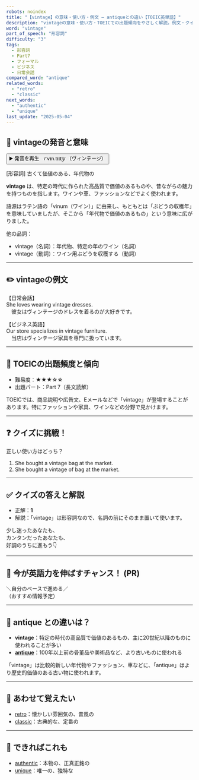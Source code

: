 ```yaml
---
robots: noindex
title: "【vintage】の意味・使い方・例文 ― antiqueとの違い【TOEIC英単語】"
description: "vintageの意味・使い方・TOEICでの出題傾向をやさしく解説。例文・クイズ付きでantiqueとの違いもわかりやすく学べます。"
word: "vintage"
part_of_speech: "形容詞"
difficulty: "3"
tags:
  - 形容詞
  - Part7
  - フォーマル
  - ビジネス
  - 日常会話
compared_word: "antique"
related_words:
  - "retro"
  - "classic"
next_words:
  - "authentic"
  - "unique"
last_update: "2025-05-04"
---
```


## 🔰 vintageの発音と意味

<button class="play-audio" onclick="playTTS('vintage')">
  <span class="play-audio-main">
    ▶️ 発音を再生　/ˈvɪn.tɪdʒ/
  </span>
  <span class="play-audio-sub">
    （ヴィンテージ）
  </span>
</button>

[形容詞] 古くて価値のある、年代物の

**vintage** は、特定の時代に作られた高品質で価値のあるものや、昔ながらの魅力を持つものを指します。ワインや車、ファッションなどでよく使われます。

語源はラテン語の「vinum（ワイン）」に由来し、もともとは「ぶどうの収穫年」を意味していましたが、そこから「年代物で価値のあるもの」という意味に広がりました。

他の品詞：  
- vintage（名詞）：年代物、特定の年のワイン（名詞）
- vintage（動詞）：ワイン用ぶどうを収穫する（動詞）

---

## ✏️ vintageの例文

【日常会話】  
She loves wearing vintage dresses.  
　彼女はヴィンテージのドレスを着るのが大好きです。

【ビジネス英語】  
Our store specializes in vintage furniture.  
　当店はヴィンテージ家具を専門に扱っています。

---

## 🎯 TOEICの出題頻度と傾向

- 難易度：★★★☆☆
- 出題パート：Part 7（長文読解）

TOEICでは、商品説明や広告文、Eメールなどで「vintage」が登場することがあります。特にファッションや家具、ワインなどの分野で見かけます。

---

## ❓ クイズに挑戦！

正しい使い方はどっち？

1. She bought a vintage bag at the market.  
2. She bought a vintage of bag at the market.

---

## ✅ クイズの答えと解説

- 正解：**1**
- 解説：「vintage」は形容詞なので、名詞の前にそのまま置いて使います。

少し迷ったあなたも、  
カンタンだったあなたも、  
好調のうちに進もう👇️

---

## 🚀 今が英語力を伸ばすチャンス！ (PR)

<div class="info-center">
＼自分のペースで進める／<br>  
（おすすめ情報予定）
</div>

---

## 🤔  antique との違いは？

- **vintage**：特定の時代の高品質で価値のあるもの、主に20世紀以降のものに使われることが多い
- **[antique](/antique)**：100年以上前の骨董品や美術品など、より古いものに使われる

「vintage」は比較的新しい年代物やファッション、車などに、「antique」はより歴史的価値のある古い物に使われます。

---

## 🧩 あわせて覚えたい

- [retro](/retro)：懐かしい雰囲気の、昔風の
- [classic](/classic)：古典的な、定番の

---

## 📖 できればこれも

- [authentic](/authentic)：本物の、正真正銘の
- [unique](/unique)：唯一の、独特な

<!-- cvid: aid30_bid43 -->
